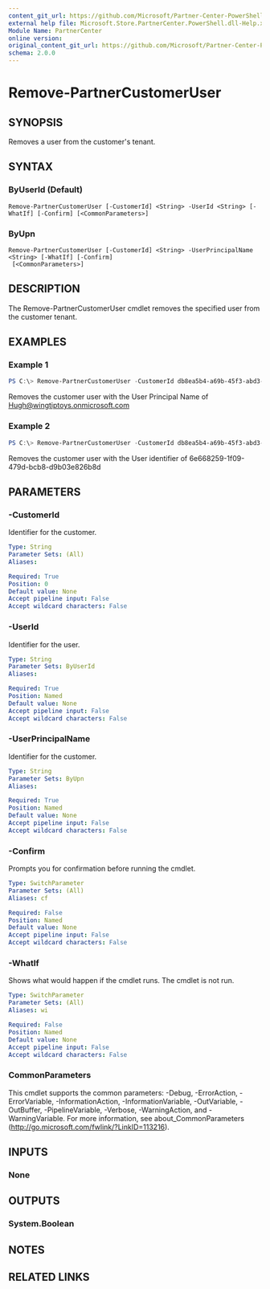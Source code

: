 ```yaml
---
content_git_url: https://github.com/Microsoft/Partner-Center-PowerShell/blob/master/docs/help/Remove-PartnerCustomerUser.md
external help file: Microsoft.Store.PartnerCenter.PowerShell.dll-Help.xml
Module Name: PartnerCenter
online version:
original_content_git_url: https://github.com/Microsoft/Partner-Center-PowerShell/blob/master/docs/help/Remove-PartnerCustomerUser.md
schema: 2.0.0
---
```


# Remove-PartnerCustomerUser

## SYNOPSIS
Removes a user from the customer's tenant.

## SYNTAX

### ByUserId (Default)
```
Remove-PartnerCustomerUser [-CustomerId] <String> -UserId <String> [-WhatIf] [-Confirm] [<CommonParameters>]
```

### ByUpn
```
Remove-PartnerCustomerUser [-CustomerId] <String> -UserPrincipalName <String> [-WhatIf] [-Confirm]
 [<CommonParameters>]
```

## DESCRIPTION
The Remove-PartnerCustomerUser cmdlet removes the specified user from the customer tenant.

## EXAMPLES

### Example 1
```powershell
PS C:\> Remove-PartnerCustomerUser -CustomerId db8ea5b4-a69b-45f3-abd3-dca19e87c536 -UserPrincipalName "hugh@wingtiptoys.onmicrosoft.com"
```

Removes the customer user with the User Principal Name of Hugh@wingtiptoys.onmicrosoft.com

### Example 2
```powershell
PS C:\> Remove-PartnerCustomerUser -CustomerId db8ea5b4-a69b-45f3-abd3-dca19e87c536 -UserId
```

Removes the customer user with the User identifier of 6e668259-1f09-479d-bcb8-d9b03e826b8d

## PARAMETERS

### -CustomerId
Identifier for the customer.

```yaml
Type: String
Parameter Sets: (All)
Aliases:

Required: True
Position: 0
Default value: None
Accept pipeline input: False
Accept wildcard characters: False
```

### -UserId
Identifier for the user.

```yaml
Type: String
Parameter Sets: ByUserId
Aliases:

Required: True
Position: Named
Default value: None
Accept pipeline input: False
Accept wildcard characters: False
```

### -UserPrincipalName
Identifier for the customer.

```yaml
Type: String
Parameter Sets: ByUpn
Aliases:

Required: True
Position: Named
Default value: None
Accept pipeline input: False
Accept wildcard characters: False
```

### -Confirm
Prompts you for confirmation before running the cmdlet.

```yaml
Type: SwitchParameter
Parameter Sets: (All)
Aliases: cf

Required: False
Position: Named
Default value: None
Accept pipeline input: False
Accept wildcard characters: False
```

### -WhatIf
Shows what would happen if the cmdlet runs.
The cmdlet is not run.

```yaml
Type: SwitchParameter
Parameter Sets: (All)
Aliases: wi

Required: False
Position: Named
Default value: None
Accept pipeline input: False
Accept wildcard characters: False
```

### CommonParameters
This cmdlet supports the common parameters: -Debug, -ErrorAction, -ErrorVariable, -InformationAction, -InformationVariable, -OutVariable, -OutBuffer, -PipelineVariable, -Verbose, -WarningAction, and -WarningVariable. For more information, see about_CommonParameters (http://go.microsoft.com/fwlink/?LinkID=113216).

## INPUTS

### None

## OUTPUTS

### System.Boolean

## NOTES

## RELATED LINKS

